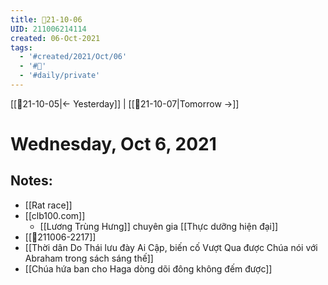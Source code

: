```yaml
---
title: 📝21-10-06
UID: 211006214114
created: 06-Oct-2021
tags:
  - '#created/2021/Oct/06'
  - '#📅'
  - '#daily/private'
---
```

[[📝21-10-05|<- Yesterday]] | [[📝21-10-07|Tomorrow ->]]
# Wednesday, Oct 6, 2021

## Notes:
- [[Rat race]]
- [[clb100.com]]
	- [[Lương Trùng Hưng]] chuyên gia [[Thực dưỡng hiện đại]]
- [[💬211006-2217]]
- [[Thời dân Do Thái lưu đày Ai Cập, biến cố Vượt Qua được Chúa nói với Abraham trong sách sáng thế]]
- [[Chúa hứa ban cho Haga dòng dõi đông không đếm được]]